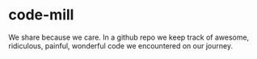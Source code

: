 # code-mill
We share because we care. In a github repo we keep track of awesome, ridiculous, painful, wonderful code we encountered on our journey.
